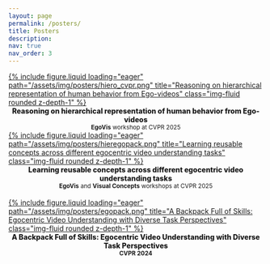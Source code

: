 ```yaml
---
layout: page
permalink: /posters/
title: Posters
description:
nav: true
nav_order: 3
---
```


<div class="row">
    <div class="col-sm mt-6 mt-md-0">
        <a href="/assets/img/posters/hiero_cvpr.png">
            {% include figure.liquid loading="eager" path="/assets/img/posters/hiero_cvpr.png" title="Reasoning on hierarchical representation of human behavior from Ego-videos" class="img-fluid rounded z-depth-1" %}
        </a>
        <div style='text-align:center'>
        <b style='font-weight: 800'>Reasoning on hierarchical representation of human behavior from Ego-videos</b>
        <br>
        <small style='font-style: normal'><b>EgoVis</b> workshop at CVPR 2025</small> 
        </div>
    </div>
    <div class="col-sm mt-6 mt-md-0">
        <a href="/assets/img/posters/hieregopack.png">
            {% include figure.liquid loading="eager" path="/assets/img/posters/hieregopack.png" title="Learning reusable concepts across different egocentric video understanding tasks" class="img-fluid rounded z-depth-1" %}
        </a>
        <div style='text-align:center'>
        <b style='font-weight: 800'>Learning reusable concepts across different egocentric video understanding tasks</b>
        <br>
        <small style='font-style: normal'><b>EgoVis</b> and <b>Visual Concepts</b> workshops at CVPR 2025 </small>
        </div>
    </div>
    
</div>

<br>

<div class="row">
    <div class="col-sm mt-4 mt-md-0">
        <a href="/assets/img/posters/egopack.png">
            {% include figure.liquid loading="eager" path="/assets/img/posters/egopack.png" title="A Backpack Full of Skills: Egocentric Video Understanding with Diverse Task Perspectives" class="img-fluid rounded z-depth-1" %}
        </a>
        <div style='text-align:center'>
        <b style='font-weight: 800'>A Backpack Full of Skills: Egocentric Video Understanding with Diverse Task Perspectives</b>
        <br>
        <small style='font-style: normal'><b>CVPR 2024</b> </small>
        </div>
    </div>
    <div class="col-sm mt-4 mt-md-0"></div>
</div>

